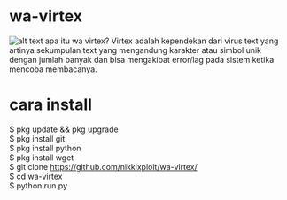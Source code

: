 # wa-virtex
![alt text](https://raw.githubusercontent.com/nikkixploit/wa-virtex/master/virtex_nikkixploit.jpg)
apa itu wa virtex?
Virtex adalah kependekan dari virus text yang artinya sekumpulan text yang mengandung karakter atau simbol unik dengan jumlah banyak dan bisa mengakibat error/lag pada sistem ketika mencoba membacanya.
# cara install
$ pkg update && pkg upgrade<br>
$ pkg install git<br>
$ pkg install python<br>
$ pkg install wget<br>
$ git clone https://github.com/nikkixploit/wa-virtex/<br>
$ cd wa-virtex<br>
$ python run.py
